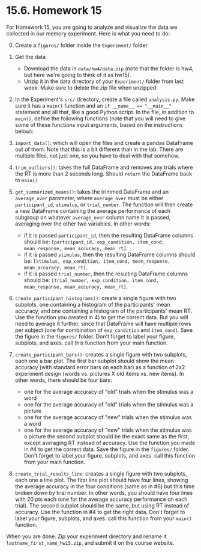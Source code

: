 # 15.6. Homework 15

For Homework 15, you are going to analyze and visualize the data we collected in our memory experiment. Here is what you
need to do:

0. Create a `figures/` folder inside the `Experiment/` folder
1. Get the data

   - Download the data in `data/hw4/data.zip` (note that the folder is hw4, but here we're going to think of it as hw15).
   - Unzip it in the data directory of your `Experiment/` folder from last week. Make sure to delete the zip file when unzipped.

2. In the Experiment's `src/` directory, create a file called `analysis.py`. Make sure it has a `main()` function and an
   `if __name__ == "__main__"` statement and all that, like a good Python script. In the file, in addition to `main()`,
   define
   the following functions (note that you will need to give some of these functions input arguments, based on the instructions below):
3. `import_data()`: which will open the files and create a pandas DataFrame out of them. Note that this is a bit
   different than in the lab. There are multiple files, not just one, so you have to deal with that somehow.
4. `trim_outliers()`: takes the full DataFrame and removes any trials where the RT is more than 2 seconds long. Should `return` the DataFrame back to
   `main()`

5. `get_summarized_means()`: takes the trimmed DataFrame and an `average_over` parameter, where `average_over` must be
   either `participant_id`, `stimulus`, or `trial_number`. The function will then create a new DataFrame containing the
   average performance of each subgroup on whatever `average_over` column name it is passed, averaging over the other
   two variables. In other words:
   - if it is passed `participant_id`, then the resulting DataFrame columns should be:
     `[participant_id, exp_condition, item_cond, mean_response, mean_accuracy, mean_rt]`.
   - if it is passed `stimulus`, then the resulting DataFrame columns should be:
     `[stimulus, exp_condition, item_cond, mean_response, mean_accuracy, mean_rt]`.
   - if it is passed `trial_number`, then the resulting DataFrame columns should be:
     `[trial_number, exp_condition, item_cond, mean_response, mean_accuracy, mean_rt]`.
6. `create_participant_histograms()`: create a single figure with two subplots, one containing a histogram of the
   participants' mean accuracy, and one containing a histogram of the participants' mean RT. Use the function you
   created in 4) to get the correct data. But you will need to average it further, since that DataFrame will have
   multiple rows per subject (one for combination of `exp_condition` and `item_cond`). Save the figure in the `figures/`
   folder. Don't forget to label your figure, subplots, and axes. call this function from your main function.
7. `create_participant_bars()`: creates a single figure with two subplots, each one a bar plot. The first bar subplot
   should show the mean accuracy (with standard error bars on each bar) as a function of 2x2 experiment design (words
   vs. pictures X old items vs. new items). In other words, there should be four bars:
   - one for the average accuracy of "old" trials when the stimulus was a word
   - one for the average accuracy of "old" trials when the stimulus was a picture
   - one for the average accuracy of "new" trials when the stimulus was a word
   - one for the average accuracy of "new" trials when the stimulus was a picture
     the second subplot should be the exact same as the first, except averaging RT instead of accuracy. Use the function you made in #4 to get the
     correct data. Save the figure in the `figures/` folder. Don't forget to label your figure, subplots, and axes. call this function from your main
     function.
8. `create_trial_results_line`: creates a single figure with two subplots, each one a line plot. The first line plot
   should have four lines, showing the average accuracy in the four conditions (same as in #6) but this time broken down
   by trial number. In other words, you should have four lines with 20 pts each (one for the average accuracy
   performance on each trial). The second subplot should be the same, but using RT instead of accuracy. Use the function
   in #4 to get the right data. Don't forget to label your figure, subplots, and axes. call this function from your
   `main()` function.

When you are done. Zip your experiment directory and rename it `lastname_first_name_hw15.zip`, and submit it on the
course website.
